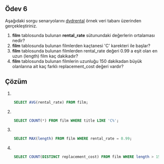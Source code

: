## Ödev 6

Aşağıdaki sorgu senaryolarını [dvdrental](https://www.postgresqltutorial.com/wp-content/uploads/2019/05/dvdrental.zip) örnek veri tabanı üzerinden gerçekleştiriniz.

1. **film** tablosunda bulunan **rental_rate** sütunundaki değerlerin ortalaması nedir?
2. **film** tablosunda bulunan filmlerden kaçtanesi 'C' karekteri ile başlar?
3. **film** tablosunda bulunan filmlerden rental_rate değeri 0.99 a eşit olan en uzun (length) film kaç dakikadır?
4. **film** tablosunda bulunan filmlerin uzunluğu 150 dakikadan büyük olanlarına ait kaç farklı replacement_cost değeri vardır?

## Çözüm

1. 
``` sql
    SELECT AVG(rental_rate) FROM film;

```

2. 
``` sql
    SELECT COUNT(*) FROM film WHERE title LIKE 'C%';

```

3. 
``` sql
    SELECT MAX(length) FROM film WHERE rental_rate = 0.99;

```

4. 
``` sql
    SELECT COUNT(DISTINCT replacement_cost) FROM film WHERE length > 150;

```
